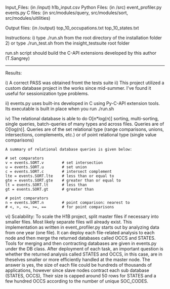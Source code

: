 Input_Files:
(in /input)
        h1b_input.csv
Python Files:
(in /src)
        event_profiler.py
        events.py
C files:
(in src/modules/query, src/modules/sort, src/modules/uitilities)

Output files:
(in /output)
        top_10_occupations.txt
        top_10_states.txt

Instructions:
i) type ./run.sh from the root directory of the installation folder
2) or type ./run_test.sh from the insight_testsuite root folder

run.sh script should build the C-API extensions developed by this author (T.Sangrey)

__________

Results:

i)  A correct PASS was obtained fromt the tests suite
ii) This project utilized a custom database project in the works since mid-summer. I've found it useful for sessionization type problems.

ii) events.py uses built-ins developed in C using Py-C-API extension tools. Its executable is built in place when you run ./run.sh

iv) The relational database is able to do O[n*log(n)] sorting, multi-sorting, single queries, batch-queries of many types and across files. Queries are of O[log(n)]. Queries are of the set relational type (range comparisons, unions, intersections, complements, etc.) or of point relational type (single value comparisons)

    A summary of relational database queries is given below:

    # set comparators
    v = events.SORT.v        # set intersection
    u = events.SORT.u        # set union
    c = events.SORT.c        # intersect complement
    lte = events.SORT.lte    # less than or equal to
    gte = events.SORT.gte    # greater than or equal to
    lt = events.SORT.lt      # less than
    gt = events.SORT.gt      # greater than 
    
    # point comparators
    n = events.SORT.n        # point comparison: nearest to
    # <, >, <=, >=, ==       # for point comparisons

vi) Scalability: To scale the H1B project, split master files if necessary into smaller files. Most likely separate files will already exist. This implementation as written in event_profiler.py starts out by analyzing data from one year (one file). It can deploy each file-related analysis to each node and then merge the returned databases called OCCS and STATES. Tools for merging and then contracting databases are given in events.py under the DB class. After deployment of each task, an important question is whether the returned analysis called STATES and OCCS, in this case, are in theselves smaller or more efficiently handled at the master node. The answer is yes, the size of each file could be hundreds of thousands of applications, however since slave nodes contract each sub database (STATES, OCCS), Their size is capped around 50 rows for STATES and a few hundred OCCS according to the number of unique SOC_CODES.


